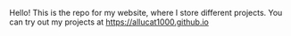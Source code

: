 Hello! This is the repo for my website, where I store different projects. You can try out my projects at https://allucat1000.github.io
